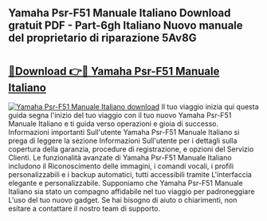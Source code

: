 ## Yamaha Psr-F51 Manuale Italiano Download gratuit PDF - Part-6gh Italiano Nuovo manuale del proprietario di riparazione 5Av8G

# <h2><a href="http://dfa5twr.blite.top/?on=Yamaha+Psr-F51+Manuale+Italiano">🔗Download 👉🔴 Yamaha Psr-F51 Manuale Italiano</a></h2>

[![Yamaha Psr-F51 Manuale Italiano download](https://i.imgur.com/lujVjoI.png)](http://dfa5twr.blite.top/?on=Yamaha+Psr-F51+Manuale+Italiano)
Il tuo viaggio inizia qui questa guida segna l'inizio del tuo viaggio con il tuo nuovo Yamaha Psr-F51 Manuale Italiano e ti guida verso operazioni e gioia di successo. Informazioni importanti Sull'utente Yamaha Psr-F51 Manuale Italiano si prega di leggere la sezione Informazioni Sull'utente per i dettagli sulla copertura della garanzia, procedure di registrazione, e opzioni del Servizio Clienti. Le funzionalità avanzate di Yamaha Psr-F51 Manuale Italiano includono il Riconoscimento delle immagini, i comandi vocali, i profili personalizzabili e i backup automatici, tutti accessibili tramite L'interfaccia elegante e personalizzabile. Supponiamo che Yamaha Psr-F51 Manuale Italiano sia stato un compagno affidabile nel tuo viaggio per padroneggiare L'uso del tuo nuovo gadget. Se hai bisogno di aiuto o chiarimenti, non esitare a contattare il nostro team di supporto.
